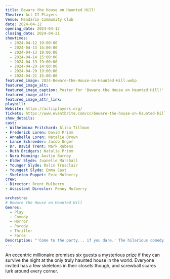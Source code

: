 ```yaml
---
title: Beware the House on Haunted Hill!
Theatre: Act II Players
Venue: Mandarin Community Club
date: 2024-04-12
opening_date: 2024-04-12
closing_date: 2024-04-21
showtimes:
  - 2024-04-12 19:00:00
  - 2024-04-13 14:00:00
  - 2024-04-13 19:00:00
  - 2024-04-14 15:00:00
  - 2024-04-19 19:00:00
  - 2024-04-20 14:00:00
  - 2024-04-20 19:00:00
  - 2024-04-21 15:00:00
featured_image: 2024-Beware-the-House-on-Haunted-Hill.webp
featured_image_alt: 
featured_image_caption: Poster for 'Beware the House on Haunted Hill!'
featured_image_attr: 
featured_image_attr_link: 
playbill:
Website: https://actiiplayers.org/
Tickets: https://www.eventbrite.com/cc/beware-the-house-on-haunted-hill-3156329
show_details: 
cast:
- Wilhelmina Pritchard: Alisa Tillman
- Frederick Loren: David Primm
- Annabelle Loren: Natalie Brown
- Lance Schroeder: Jacob Unger
- Dr. David Trent: Mark Rubens
- Ruth Bridgers: Natalie Primm
- Nora Manning: Austin Burney
- Elder Slyde: Juanelle Marshall
- Younger Slyde: Ralin Trosclair
- Youngest Slyde: Emma East
- Skeleton Puppet: Evie Mulberry
crew:
- Director: Brent Mulberry
- Assistant Director: Penny Mulberry

orchestra:
# Beware the House on Haunted Hill
Genres:
  - Play
  - Comedy
  - Horror
  - Parody
  - Thriller
  - Farce
Description: "'Come to the party... if you dare.' The hilarious comedy based on the 1959 Vincent Price film."
---
```

An eccentric millionaire promises six guests a mysterious prize if they can survive the night at the only truly haunted house in the world. Everyone invited has a few skeletons in their closets though, and screwball scares lurk around every corner.